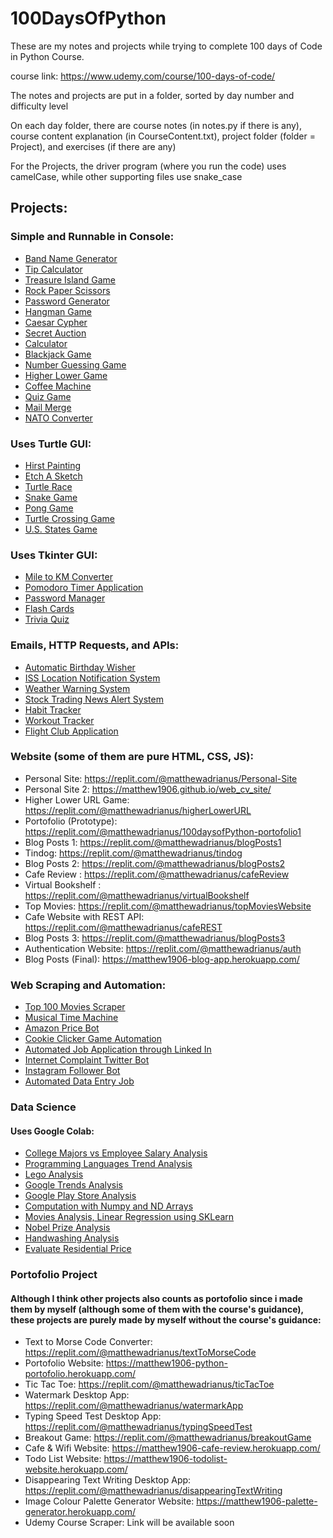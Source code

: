 # 100DaysOfPython

These are my notes and projects while trying to complete 100 days of Code in Python Course.

course link: https://www.udemy.com/course/100-days-of-code/

The notes and projects are put in a folder, sorted by day number and difficulty level

On each day folder, there are course notes (in notes.py if there is any), course content explanation (in CourseContent.txt), project folder (folder = Project),
and exercises (if there are any)

For the Projects, the driver program (where you run the code) uses camelCase, while other supporting files use snake_case

## Projects:

### Simple and Runnable in Console: 
- [Band Name Generator](Beginner/1/Project)
- [Tip Calculator](Beginner/2/Project)
- [Treasure Island Game](Beginner/3/Project)
- [Rock Paper Scissors](Beginner/4/Project)
- [Password Generator](Beginner/5/Project)
- [Hangman Game](Beginner/7/Project)
- [Caesar Cypher](Beginner/8/Project)
- [Secret Auction](Beginner/9/Project)
- [Calculator](Beginner/10/Project)
- [Blackjack Game](Beginner/11/Project)
- [Number Guessing Game](Beginner/12/Project)
- [Higher Lower Game](Beginner/14/Project)
- [Coffee Machine](Intermediate/15/Project)
- [Quiz Game](Intermediate/17/Project)
- [Mail Merge](Intermediate/24/Project)
- [NATO Converter](Intermediate/26/Project)

### Uses Turtle GUI:
-  [Hirst Painting](Intermediate/18/Project)
- [Etch A Sketch](Intermediate/19/Project)
- [Turtle Race](Intermediate/19/Project)
- [Snake Game](Intermediate/20-21/Project)
- [Pong Game](Intermediate/22/Project)
- [Turtle Crossing Game](Intermediate/23/Project)
- [U.S. States Game](Intermediate/25/Project)

### Uses Tkinter GUI:
- [Mile to KM Converter](Intermediate/27/Project)
- [Pomodoro Timer Application](Intermediate/28)
- [Password Manager](Intermediate/29)
- [Flash Cards](Intermediate/31)
- [Trivia Quiz](Intermediate+/34)

### Emails, HTTP Requests, and APIs:
- [Automatic Birthday Wisher](Intermediate+/32/Project)
- [ISS Location Notification System](Intermediate+/33/Project)
- [Weather Warning System](Intermediate+/35)
- [Stock Trading News Alert System](Intermediate+/36)
- [Habit Tracker](Intermediate+/37)
- [Workout Tracker](Intermediate+/38)
- [Flight Club Application](Intermediate+/39-40)

### Website (some of them are pure HTML, CSS, JS):
- Personal Site: https://replit.com/@matthewadrianus/Personal-Site
- Personal Site 2: https://matthew1906.github.io/web_cv_site/
- Higher Lower URL Game: https://replit.com/@matthewadrianus/higherLowerURL
- Portofolio (Prototype): https://replit.com/@matthewadrianus/100daysofPython-portofolio1
- Blog Posts 1: https://replit.com/@matthewadrianus/blogPosts1
- Tindog: https://replit.com/@matthewadrianus/tindog
- Blog Posts 2: https://replit.com/@matthewadrianus/blogPosts2
- Cafe Review : https://replit.com/@matthewadrianus/cafeReview
- Virtual Bookshelf : https://replit.com/@matthewadrianus/virtualBookshelf
- Top Movies: https://replit.com/@matthewadrianus/topMoviesWebsite
- Cafe Website with REST API: https://replit.com/@matthewadrianus/cafeREST
- Blog Posts 3: https://replit.com/@matthewadrianus/blogPosts3
- Authentication Website: https://replit.com/@matthewadrianus/auth
- Blog Posts (Final): https://matthew1906-blog-app.herokuapp.com/

### Web Scraping and Automation:
- [Top 100 Movies Scraper](Intermediate+/45/Project)
- [Musical Time Machine](Intermediate+/46)
- [Amazon Price Bot](Intermediate+/47)
- [Cookie Clicker Game Automation](Intermediate+/48/Project)
- [Automated Job Application through Linked In](Intermediate+/49)
- [Internet Complaint Twitter Bot](Intermediate+/51)
- [Instagram Follower Bot](Intermediate+/52)
- [Automated Data Entry Job](Intermediate+/53)

### Data Science
#### Uses Google Colab:
- [College Majors vs Employee Salary Analysis](https://colab.research.google.com/drive/1G-mn7nKhTO6s23W1nZL8JI2cbVp0PPzu?usp=sharing)
- [Programming Languages Trend Analysis](https://colab.research.google.com/drive/1BNuSl_YaWmXuZSzizonKV1rojcWZ6zJ7?usp=sharing)
- [Lego Analysis](https://colab.research.google.com/drive/1FU4NgErCXpb3_Jj3L41cxVdd_ZAaSUny?usp=sharing)
- [Google Trends Analysis](https://colab.research.google.com/drive/1n1yhJ_KmItu11PZUhJk4-cOIDIcvhLPZ?usp=sharing)
- [Google Play Store Analysis](https://colab.research.google.com/drive/1zenxA7eLlsDNBPQwDO88U1VNKirYunSr?usp=sharing)
- [Computation with Numpy and ND Arrays](https://colab.research.google.com/drive/1705y9yxXfli4nas60Y6uvJsMgCP_5JPv?usp=sharing)
- [Movies Analysis, Linear Regression using SKLearn](https://colab.research.google.com/drive/1MUgcr6WU1MvciEFIycyN-Y7m7ZJue1k9?usp=sharing)
- [Nobel Prize Analysis](https://colab.research.google.com/drive/1uPLUPNug3pmbu7a__0SCLbNobZFmBqqV?usp=sharing)
- [Handwashing Analysis](https://colab.research.google.com/drive/1Sq_HDVFP8Txi8V-Qmz2o5Ia2iNNxgmBB?usp=sharing)
- [Evaluate Residential Price](https://colab.research.google.com/drive/1lAW4ru4ETTbqWv9VRHkVgaGW9Fb8BWTD?usp=sharing)

### Portofolio Project
#### Although I think other projects also counts as portofolio since i made them by myself (although some of them with the course's guidance), these projects are purely made by myself without the course's guidance:
- Text to Morse Code Converter: https://replit.com/@matthewadrianus/textToMorseCode
- Portofolio Website: https://matthew1906-python-portofolio.herokuapp.com/
- Tic Tac Toe: https://replit.com/@matthewadrianus/ticTacToe
- Watermark Desktop App: https://replit.com/@matthewadrianus/watermarkApp
- Typing Speed Test Desktop App: https://replit.com/@matthewadrianus/typingSpeedTest
- Breakout Game: https://replit.com/@matthewadrianus/breakoutGame
- Cafe & Wifi Website: https://matthew1906-cafe-review.herokuapp.com/
- Todo List Website: https://matthew1906-todolist-website.herokuapp.com/
- Disappearing Text Writing Desktop App: https://replit.com/@matthewadrianus/disappearingTextWriting
- Image Colour Palette Generator Website: https://matthew1906-palette-generator.herokuapp.com/
- Udemy Course Scraper: Link will be available soon
